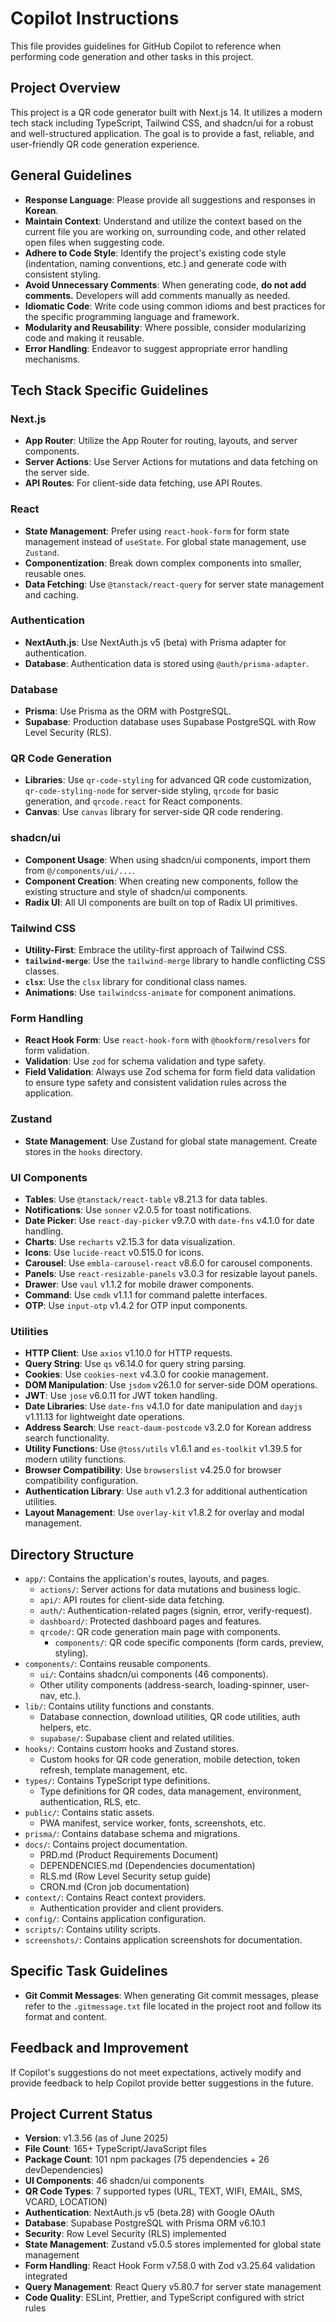 # Copilot Instructions

This file provides guidelines for GitHub Copilot to reference when performing code generation and other tasks in this project.

## Project Overview

This project is a QR code generator built with Next.js 14. It utilizes a modern tech stack including TypeScript, Tailwind CSS, and shadcn/ui for a robust and well-structured application. The goal is to provide a fast, reliable, and user-friendly QR code generation experience.

## General Guidelines

* **Response Language**: Please provide all suggestions and responses in **Korean**.
* **Maintain Context**: Understand and utilize the context based on the current file you are working on, surrounding code, and other related open files when suggesting code.
* **Adhere to Code Style**: Identify the project's existing code style (indentation, naming conventions, etc.) and generate code with consistent styling.
* **Avoid Unnecessary Comments**: When generating code, **do not add comments.** Developers will add comments manually as needed.
* **Idiomatic Code**: Write code using common idioms and best practices for the specific programming language and framework.
* **Modularity and Reusability**: Where possible, consider modularizing code and making it reusable.
* **Error Handling**: Endeavor to suggest appropriate error handling mechanisms.

## Tech Stack Specific Guidelines

### Next.js

* **App Router**: Utilize the App Router for routing, layouts, and server components.
* **Server Actions**: Use Server Actions for mutations and data fetching on the server side.
* **API Routes**: For client-side data fetching, use API Routes.

### React

* **State Management**: Prefer using `react-hook-form` for form state management instead of `useState`. For global state management, use `Zustand`.
* **Componentization**: Break down complex components into smaller, reusable ones.
* **Data Fetching**: Use `@tanstack/react-query` for server state management and caching.

### Authentication

* **NextAuth.js**: Use NextAuth.js v5 (beta) with Prisma adapter for authentication.
* **Database**: Authentication data is stored using `@auth/prisma-adapter`.

### Database

* **Prisma**: Use Prisma as the ORM with PostgreSQL.
* **Supabase**: Production database uses Supabase PostgreSQL with Row Level Security (RLS).

### QR Code Generation

* **Libraries**: Use `qr-code-styling` for advanced QR code customization, `qr-code-styling-node` for server-side styling, `qrcode` for basic generation, and `qrcode.react` for React components.
* **Canvas**: Use `canvas` library for server-side QR code rendering.

### shadcn/ui

* **Component Usage**: When using shadcn/ui components, import them from `@/components/ui/...`.
* **Component Creation**: When creating new components, follow the existing structure and style of shadcn/ui components.
* **Radix UI**: All UI components are built on top of Radix UI primitives.

### Tailwind CSS

* **Utility-First**: Embrace the utility-first approach of Tailwind CSS.
* **`tailwind-merge`**: Use the `tailwind-merge` library to handle conflicting CSS classes.
* **`clsx`**: Use the `clsx` library for conditional class names.
* **Animations**: Use `tailwindcss-animate` for component animations.

### Form Handling

* **React Hook Form**: Use `react-hook-form` with `@hookform/resolvers` for form validation.
* **Validation**: Use `zod` for schema validation and type safety.
* **Field Validation**: Always use Zod schema for form field data validation to ensure type safety and consistent validation rules across the application.

### Zustand

* **State Management**: Use Zustand for global state management. Create stores in the `hooks` directory.

### UI Components

* **Tables**: Use `@tanstack/react-table` v8.21.3 for data tables.
* **Notifications**: Use `sonner` v2.0.5 for toast notifications.
* **Date Picker**: Use `react-day-picker` v9.7.0 with `date-fns` v4.1.0 for date handling.
* **Charts**: Use `recharts` v2.15.3 for data visualization.
* **Icons**: Use `lucide-react` v0.515.0 for icons.
* **Carousel**: Use `embla-carousel-react` v8.6.0 for carousel components.
* **Panels**: Use `react-resizable-panels` v3.0.3 for resizable layout panels.
* **Drawer**: Use `vaul` v1.1.2 for mobile drawer components.
* **Command**: Use `cmdk` v1.1.1 for command palette interfaces.
* **OTP**: Use `input-otp` v1.4.2 for OTP input components.

### Utilities

* **HTTP Client**: Use `axios` v1.10.0 for HTTP requests.
* **Query String**: Use `qs` v6.14.0 for query string parsing.
* **Cookies**: Use `cookies-next` v4.3.0 for cookie management.
* **DOM Manipulation**: Use `jsdom` v26.1.0 for server-side DOM operations.
* **JWT**: Use `jose` v6.0.11 for JWT token handling.
* **Date Libraries**: Use `date-fns` v4.1.0 for date manipulation and `dayjs` v1.11.13 for lightweight date operations.
* **Address Search**: Use `react-daum-postcode` v3.2.0 for Korean address search functionality.
* **Utility Functions**: Use `@toss/utils` v1.6.1 and `es-toolkit` v1.39.5 for modern utility functions.
* **Browser Compatibility**: Use `browserslist` v4.25.0 for browser compatibility configuration.
* **Authentication Library**: Use `auth` v1.2.3 for additional authentication utilities.
* **Layout Management**: Use `overlay-kit` v1.8.2 for overlay and modal management.

## Directory Structure

* `app/`: Contains the application's routes, layouts, and pages.
  * `actions/`: Server actions for data mutations and business logic.
  * `api/`: API routes for client-side data fetching.
  * `auth/`: Authentication-related pages (signin, error, verify-request).
  * `dashboard/`: Protected dashboard pages and features.
  * `qrcode/`: QR code generation main page with components.
    * `components/`: QR code specific components (form cards, preview, styling).
* `components/`: Contains reusable components.
  * `ui/`: Contains shadcn/ui components (46 components).
  * Other utility components (address-search, loading-spinner, user-nav, etc.).
* `lib/`: Contains utility functions and constants.
  * Database connection, download utilities, QR code utilities, auth helpers, etc.
  * `supabase/`: Supabase client and related utilities.
* `hooks/`: Contains custom hooks and Zustand stores.
  * Custom hooks for QR code generation, mobile detection, token refresh, template management, etc.
* `types/`: Contains TypeScript type definitions.
  * Type definitions for QR codes, data management, environment, authentication, RLS, etc.
* `public/`: Contains static assets.
  * PWA manifest, service worker, fonts, screenshots, etc.
* `prisma/`: Contains database schema and migrations.
* `docs/`: Contains project documentation.
  * PRD.md (Product Requirements Document)
  * DEPENDENCIES.md (Dependencies documentation)
  * RLS.md (Row Level Security setup guide)
  * CRON.md (Cron job documentation)
* `context/`: Contains React context providers.
  * Authentication provider and client providers.
* `config/`: Contains application configuration.
* `scripts/`: Contains utility scripts.
* `screenshots/`: Contains application screenshots for documentation.

## Specific Task Guidelines

* **Git Commit Messages**: When generating Git commit messages, please refer to the `.gitmessage.txt` file located in the project root and follow its format and content.

## Feedback and Improvement

If Copilot's suggestions do not meet expectations, actively modify and provide feedback to help Copilot provide better suggestions in the future.

## Project Current Status

* **Version**: v1.3.56 (as of June 2025)
* **File Count**: 165+ TypeScript/JavaScript files
* **Package Count**: 101 npm packages (75 dependencies + 26 devDependencies)
* **UI Components**: 46 shadcn/ui components
* **QR Code Types**: 7 supported types (URL, TEXT, WIFI, EMAIL, SMS, VCARD, LOCATION)
* **Authentication**: NextAuth.js v5 (beta.28) with Google OAuth
* **Database**: Supabase PostgreSQL with Prisma ORM v6.10.1
* **Security**: Row Level Security (RLS) implemented
* **State Management**: Zustand v5.0.5 stores implemented for global state management
* **Form Handling**: React Hook Form v7.58.0 with Zod v3.25.64 validation integrated
* **Query Management**: React Query v5.80.7 for server state management
* **Code Quality**: ESLint, Prettier, and TypeScript configured with strict rules
